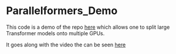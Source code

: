 # Parallelformers_Demo

This code is a demo of the repo [here](https://github.com/tunib-ai/parallelformers) which allows one to split large Transformer models onto multiple GPUs.

It goes along with the video the can be seen [here](google.com)
